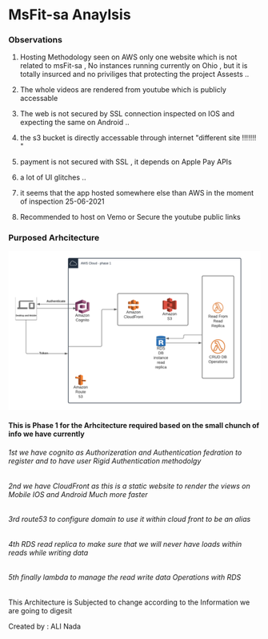 
# MsFit-sa Anaylsis

### Observations 
1. Hosting Methodology seen on AWS only one website which is not related to msFit-sa , No instances running currently on Ohio , but it is totally insurced and no priviliges that protecting the project Assests ..

2. The whole videos are rendered from youtube which is publicly accessable 

3. The web is not secured by SSL connection inspected on IOS and expecting the same on Android .. 

4. the s3 bucket is directly accessable through internet "different site !!!!!!! "

5. payment is not secured with SSL , it depends on Apple Pay APIs 

6. a lot of UI glitches ..

7. it seems that the app hosted somewhere else than AWS in the moment of inspection 25-06-2021 

8. Recommended to host on Vemo or Secure the youtube public links 

### Purposed Arhcitecture 

![alt MSFit-SA Architecture](https://github.com/AliAhmedNada/msfitReview/blob/main/AWSServices.png)

#### This is Phase 1 for the Arhcitecture required based on the small chunch of info we have currently 

###### 1st we have cognito as Authorizeration and Authentication fedration to register and to have user Rigid Authentication methodolgy 
###### 2nd we have CloudFront as this is a static website to render the views on Mobile IOS and Android Much more faster 
###### 3rd route53 to configure domain to use it within cloud front to be an alias 
###### 4th RDS read replica to make sure that we will never have loads within reads while writing data 
###### 5th finally lambda to manage the read write data Operations with RDS 

This Architecture is Subjected to change according to the Information we are going to digesit 



Created by : 
ALI Nada

